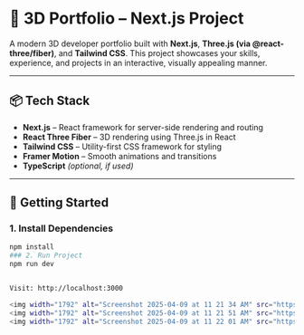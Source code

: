 # 🚀 3D Portfolio – Next.js Project

A modern 3D developer portfolio built with **Next.js**, **Three.js (via @react-three/fiber)**, and **Tailwind CSS**. This project showcases your skills, experience, and projects in an interactive, visually appealing manner.

---

## 📦 Tech Stack

- **Next.js** – React framework for server-side rendering and routing
- **React Three Fiber** – 3D rendering using Three.js in React
- **Tailwind CSS** – Utility-first CSS framework for styling
- **Framer Motion** – Smooth animations and transitions
- **TypeScript** *(optional, if used)*

---

## 🚀 Getting Started

### 1. Install Dependencies
```bash
npm install
### 2. Run Project
npm run dev


Visit: http://localhost:3000

<img width="1792" alt="Screenshot 2025-04-09 at 11 21 34 AM" src="https://github.com/user-attachments/assets/61952bdc-5327-4a06-80b8-0e14f2aa8ff9" />
<img width="1792" alt="Screenshot 2025-04-09 at 11 21 51 AM" src="https://github.com/user-attachments/assets/f2c9a303-9945-4211-a578-7ca1a510746e" />
<img width="1792" alt="Screenshot 2025-04-09 at 11 22 01 AM" src="https://github.com/user-attachments/assets/555f5d35-6685-417c-9cbd-22f06af5b34b" />

